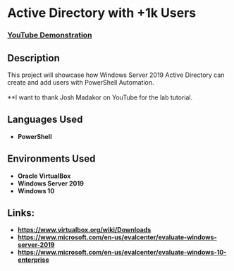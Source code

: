 <h1>Active Directory with +1k Users</h1>

 ### [YouTube Demonstration](https://youtu.be/cNe-jA5rySo)

<h2>Description</h2>
This project will showcase how Windows Server 2019 Active Directory can create and add users with PowerShell Automation.
<br />
<br />
</b> **I want to thank Josh Madakor on YouTube for the lab tutorial.</b>
<br />


<h2>Languages Used</h2>

- <b>PowerShell</b> 


<h2>Environments Used </h2>

- <b>Oracle VirtualBox 
- <b>Windows Server 2019
- <b>Windows 10 </b> 

<h2>Links:</h2>

- <b>https://www.virtualbox.org/wiki/Downloads
- <b>https://www.microsoft.com/en-us/evalcenter/evaluate-windows-server-2019
- <b>https://www.microsoft.com/en-us/evalcenter/evaluate-windows-10-enterprise

<!--
 ```diff
- text in red
+ text in green
! text in orange
# text in gray
@@ text in purple (and bold)@@
```
--!>
